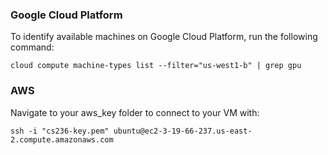 ### Google Cloud Platform

To identify available machines on Google Cloud Platform, run the following command:

```cloud compute machine-types list --filter="us-west1-b" | grep gpu```

### AWS

Navigate to your aws_key folder to connect to your VM with:

```ssh -i "cs236-key.pem" ubuntu@ec2-3-19-66-237.us-east-2.compute.amazonaws.com```